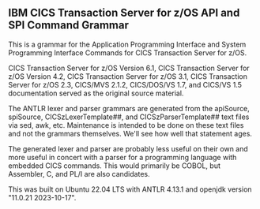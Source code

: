 ## IBM CICS Transaction Server for z/OS API and SPI Command Grammar

This is a grammar for the Application Programming Interface and System Programming Interface Commands for CICS Transaction Server for z/OS.

CICS Transaction Server for z/OS Version 6.1, 
CICS Transaction Server for z/OS Version 4.2, 
CICS Transaction Server for z/OS 3.1, 
CICS Transaction Server for z/OS 2.3,
CICS/MVS 2.1.2, 
CICS/DOS/VS 1.7, 
and CICS/VS 1.5 
documentation served as the original source material.

The ANTLR lexer and parser grammars are generated from the apiSource, spiSource, CICSzLexerTemplate##, and CICSzParserTemplate## text files via sed, awk, etc.  Maintenance is intended to be done on these text files and not the grammars themselves.  We'll see how well that statement ages.

The generated lexer and parser are probably less useful on their own and more useful in concert with a parser for a programming language with embedded CICS commands.  This would primarily be COBOL, but Assembler, C, and PL/I are also candidates.

This was built on Ubuntu 22.04 LTS with ANTLR 4.13.1 and openjdk version "11.0.21 2023-10-17".

